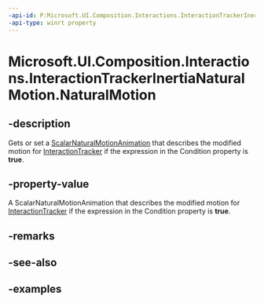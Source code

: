 ```yaml
---
-api-id: P:Microsoft.UI.Composition.Interactions.InteractionTrackerInertiaNaturalMotion.NaturalMotion
-api-type: winrt property
---
```


<!-- Property syntax.
public ScalarNaturalMotionAnimation NaturalMotion { get;  set; }
-->

# Microsoft.UI.Composition.Interactions.InteractionTrackerInertiaNaturalMotion.NaturalMotion

## -description

Gets or set a [ScalarNaturalMotionAnimation](../microsoft.ui.composition/scalarnaturalmotionanimation.md) that describes the modified motion for [InteractionTracker](interactiontracker.md) if the expression in the Condition property is **true**.

## -property-value

A ScalarNaturalMotionAnimation that describes the modified motion for [InteractionTracker](interactiontracker.md) if the expression in the Condition property is **true**.

## -remarks

## -see-also

## -examples

